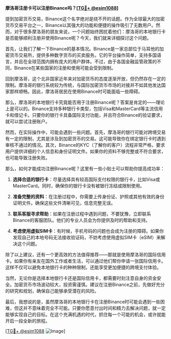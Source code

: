 **摩洛哥注册卡可以注册Binance吗？[[TG💪+ @esim1088](https://t.me/s/esim1088)]**

提到加密货币交易，Binance这个名字绝对是绕不开的话题。作为全球最大的加密货币交易平台之一，Binance以其强大的功能和便捷的操作吸引了无数用户。然而，对于很多摩洛哥的朋友来说，一个问题始终困扰着他们：摩洛哥的本地银行卡是否能够顺利注册并使用Binance呢？今天，我们就来详细探讨这个问题。

首先，让我们了解一下Binance的基本情况。Binance是一家总部位于马耳他的加密货币交易所，提供多种数字货币的买卖服务。它的平台操作简单，支持多国语言，并且在全球范围内拥有庞大的用户群体。不过，由于各国金融监管政策的不同，Binance在某些国家的注册和使用可能会受到限制。

回到摩洛哥，这个北非国家近年来对加密货币的态度逐渐开放，但仍然存在一定的限制。摩洛哥的银行系统较为传统，与国际加密货币市场的对接并不如其他发达国家那样顺畅。因此，摩洛哥居民在使用Binance时可能面临一些障碍。

那么，摩洛哥的本地银行卡究竟能否用于注册Binance呢？答案是肯定的——理论上是可以的。Binance支持多种银行卡类型，包括Visa和MasterCard等主流信用卡和借记卡。只要你的银行卡具备国际支付功能，并且符合Binance的验证要求，就可以尝试注册账户。

然而，在实际操作中，可能会遇到一些问题。首先，摩洛哥的银行可能对跨境交易有一定的限制，尤其是涉及到加密货币的交易。这可能导致你在绑定银行卡时遇到审核不通过的情况。其次，Binance的KYC（了解你的客户）流程非常严格，要求用户提供详细的个人信息和身份证明文件。如果你的资料不够完整或不符合要求，也可能导致注册失败。

那么，如何才能成功注册Binance呢？这里有一些小贴士可以帮助你提高成功率：

1. **选择合适的银行卡**：尽量选择具有较高国际支付权限的银行卡，比如Visa或MasterCard。同时，确保你的银行卡没有被银行冻结或限制使用。

2. **准备完整的资料**：在注册过程中，你需要上传身份证、护照或其他有效的身份证明文件。确保这些文件清晰可见，信息完整无误。

3. **联系客服寻求帮助**：如果在注册过程中遇到问题，不要犹豫，立即联系Binance的客服团队。他们的专业人员会为你提供及时的帮助和支持。

4. **考虑使用虚拟SIM卡**：有时候，手机号码的问题也会成为注册的障碍。如果你发现自己的本地号码无法接收验证码，不妨考虑使用虚拟SIM卡（eSIM）来解决这个问题。

除了以上建议，还有一个更高效的方法值得推荐——那就是使用摩洛哥的国际信用卡。如果你有亲友在国外工作或者生活，可以通过他们帮你申请一张国际信用卡。这样不仅可以避免本地银行卡的种种限制，还能享受更加便捷的跨境支付体验。

当然，无论你是选择本地银行卡还是国际信用卡，都需要时刻注意自身的资金安全。加密货币市场波动较大，投资需谨慎。建议在注册Binance之前，先做好充分的研究和规划，确保自己能够承受潜在的风险。

最后，我想说的是，虽然摩洛哥的本地银行卡在注册Binance时可能会遇到一些困难，但这并不意味着完全不可能。只要你愿意付出时间和精力去解决问题，就一定能够实现自己的目标。在这个充满机遇的时代，抓住每一个可能的机会，或许就能开启一段全新的旅程。

[[TG💪+ @esim1088](https://t.me/s/esim1088) ![Image](https://i.postimg.cc/4NQfJmqS/Snipaste-2025-05-13-00-14-12.png)]